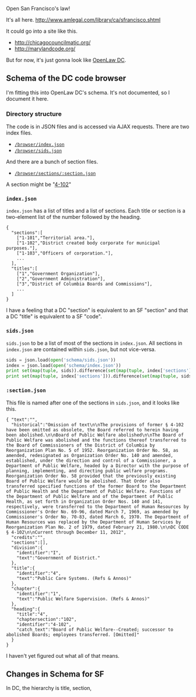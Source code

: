 Open San Francisco's law!

It's all here.
http://www.amlegal.com/library/ca/sfrancisco.shtml

It could go into a site like this.

* http://chicagocouncilmatic.org/
* http://marylandcode.org/

But for now, it's just gonna look like [OpenLaw DC](http://dccode.org/).


## Schema of the DC code browser
I'm fitting this into OpenLaw DC's schema. It's not documented,
so I document it here.

### Directory structure
The code is in JSON files and is accessed via AJAX requests.
There are two index files.

* [`/browser/index.json`](schema/index.json)
* [`/browser/sids.json`](schema/sids.json)

And there are a bunch of section files.

* [`/browser/sections/:section.json`](schema/4-102.json)

A section might be "[4-102](schema/4-102.json)"

### `index.json`
`index.json` has a list of titles and a list of sections.
Each title or section is a two-element list of the number
followed by the heading.

    {
      "sections":[
        ["1-101","Territorial area."],
        ["1-102","District created body corporate for municipal purposes."],
        ["1-103","Officers of corporation."],
        ...
      ],
      "titles":[
        ["1","Government Organization"],
        ["2","Government Administration"],
        ["3","District of Columbia Boards and Commissions"],
        ...
      ]
    }

I have a feeling that a DC "section" is equivalent to an
SF "section" and that a DC "title" is equivalent to a SF "code".

### `sids.json`
`sids.json` to be a list of most of the sections in `index.json`.
All sections in `index.json` are contained within `sids.json`, but
not vice-versa.

```python
sids = json.load(open('schema/sids.json'))
index = json.load(open('schema/index.json'))
print set(map(tuple, sids)).difference(set(map(tuple, index['sections'])))
print set(map(tuple, index['sections'])).difference(set(map(tuple, sids)))
```

### `:section.json`
This file is named after one of the sections in `sids.json`, and it looks like this.

    { "text":"",
      "historical":"Omission of text\n\nThe provisions of former § 4-102 have been omitted as obsolete, the Board referred to herein having been abolished.\n\nBoard of Public Welfare abolished\n\nThe Board of Public Welfare was abolished and the functions thereof transferred to the Board of Commissioners of the District of Columbia by Reorganization Plan No. 5 of 1952. Reorganization Order No. 58, as amended, redesignated as Organization Order No. 140 and amended, established, under the direction and control of a Commissioner, a Department of Public Welfare, headed by a Director with the purpose of planning, implementing, and directing public welfare programs. Reorganization Order No. 58 provided that the previously existing Board of Public Welfare would be abolished. That Order also transferred specified functions of the former Board to the Department of Public Health and the Department of Public Welfare. Functions of the Department of Public Welfare and of the Department of Public Health, as set forth in Organization Order Nos. 140 and 141, respectively, were transferred to the Department of Human Resources by Commissioner's Order No. 69-96, dated March 7, 1969, as amended by Commissioner's Order No. 70-83, dated March 6, 1970. The Department of Human Resources was replaced by the Department of Human Services by Reorganization Plan No. 2 of 1979, dated February 21, 1980.\n\nDC CODE § 4-102\n\nCurrent through December 11, 2012",
      "credits":"",
      "sections":[],
      "division":{
        "identifier":"I",
        "text":"Government of District."
      },
      "title":{
        "identifier":"4",
        "text":"Public Care Systems. (Refs & Annos)"
      },
      "chapter":{
        "identifier":"1",
        "text":"Public Welfare Supervision. (Refs & Annos)"
      },
      "heading":{
        "title":"4",
        "chaptersection":"102",
        "identifier":"4-102",
        "catch_text":"Board of Public Welfare--Created; successor to abolished Boards; employees transferred. [Omitted]"
      }
    }

I haven't yet figured out what all of that means.

## Changes in Schema for SF
In DC, the hierarchy is title, section, 
